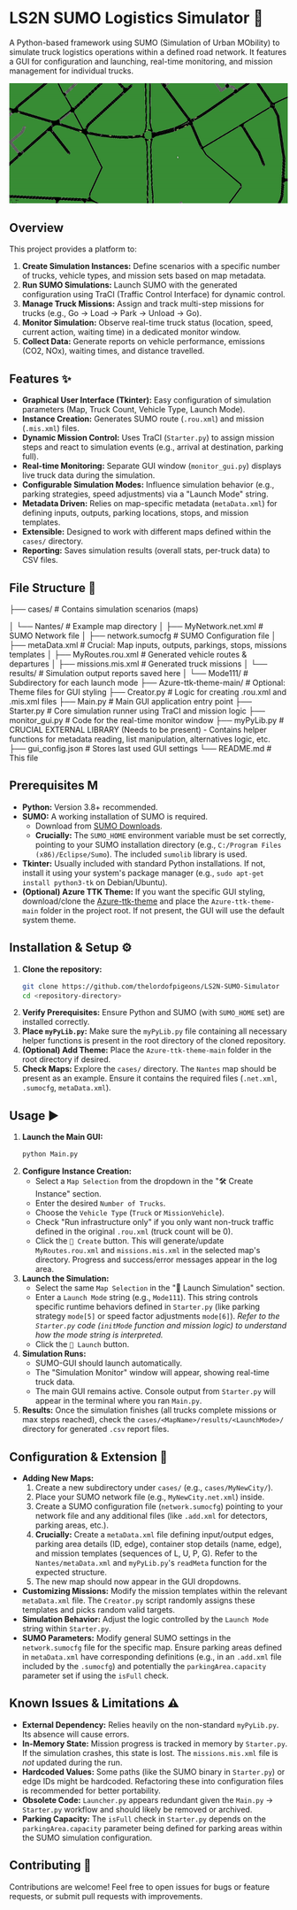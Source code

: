 # LS2N SUMO Logistics Simulator 🚛

A Python-based framework using SUMO (Simulation of Urban MObility) to simulate truck logistics operations within a defined road network. It features a GUI for configuration and launching, real-time monitoring, and mission management for individual trucks.

![LS2N SUMO Simulator Demo](simulation_demo.gif)


## Overview

This project provides a platform to:

1.  **Create Simulation Instances:** Define scenarios with a specific number of trucks, vehicle types, and mission sets based on map metadata.
2.  **Run SUMO Simulations:** Launch SUMO with the generated configuration using TraCI (Traffic Control Interface) for dynamic control.
3.  **Manage Truck Missions:** Assign and track multi-step missions for trucks (e.g., Go -> Load -> Park -> Unload -> Go).
4.  **Monitor Simulation:** Observe real-time truck status (location, speed, current action, waiting time) in a dedicated monitor window.
5.  **Collect Data:** Generate reports on vehicle performance, emissions (CO2, NOx), waiting times, and distance travelled.

## Features ✨

*   **Graphical User Interface (Tkinter):** Easy configuration of simulation parameters (Map, Truck Count, Vehicle Type, Launch Mode).
*   **Instance Creation:** Generates SUMO route (`.rou.xml`) and mission (`.mis.xml`) files.
*   **Dynamic Mission Control:** Uses TraCI (`Starter.py`) to assign mission steps and react to simulation events (e.g., arrival at destination, parking full).
*   **Real-time Monitoring:** Separate GUI window (`monitor_gui.py`) displays live truck data during the simulation.
*   **Configurable Simulation Modes:** Influence simulation behavior (e.g., parking strategies, speed adjustments) via a "Launch Mode" string.
*   **Metadata Driven:** Relies on map-specific metadata (`metaData.xml`) for defining inputs, outputs, parking locations, stops, and mission templates.
*   **Extensible:** Designed to work with different maps defined within the `cases/` directory.
*   **Reporting:** Saves simulation results (overall stats, per-truck data) to CSV files.

## File Structure 📁
├── cases/ # Contains simulation scenarios (maps)

│ └── Nantes/ # Example map directory 
│ ├── MyNetwork.net.xml # SUMO Network file
│ ├── network.sumocfg # SUMO Configuration file
│ ├── metaData.xml # Crucial: Map inputs, outputs, parkings, stops, missions templates
│ ├── MyRoutes.rou.xml # Generated vehicle routes & departures
│ ├── missions.mis.xml # Generated truck missions
│ └── results/ # Simulation output reports saved here
│ └── Mode111/ # Subdirectory for each launch mode
├── Azure-ttk-theme-main/ # Optional: Theme files for GUI styling
├── Creator.py # Logic for creating .rou.xml and .mis.xml files
├── Main.py # Main GUI application entry point
├── Starter.py # Core simulation runner using TraCI and mission logic
├── monitor_gui.py # Code for the real-time monitor window
├── myPyLib.py # CRUCIAL EXTERNAL LIBRARY (Needs to be present) - Contains helper functions for metadata reading, list manipulation, alternatives logic, etc.
├── gui_config.json # Stores last used GUI settings
└── README.md # This file
## Prerequisites  M️

*   **Python:** Version 3.8+ recommended.
*   **SUMO:** A working installation of SUMO is required.
    *   Download from [SUMO Downloads](https://sumo.dlr.de/docs/Downloads.html).
    *   **Crucially:** The `SUMO_HOME` environment variable must be set correctly, pointing to your SUMO installation directory (e.g., `C:/Program Files (x86)/Eclipse/Sumo`). The included `sumolib` library is used.
*   **Tkinter:** Usually included with standard Python installations. If not, install it using your system's package manager (e.g., `sudo apt-get install python3-tk` on Debian/Ubuntu).
*   **(Optional) Azure TTK Theme:** If you want the specific GUI styling, download/clone the [Azure-ttk-theme](https://github.com/rdbende/Azure-ttk-theme) and place the `Azure-ttk-theme-main` folder in the project root. If not present, the GUI will use the default system theme.

## Installation & Setup ⚙️

1.  **Clone the repository:**
    ```bash
    git clone https://github.com/thelordofpigeons/LS2N-SUMO-Simulator
    cd <repository-directory>
    ```
2.  **Verify Prerequisites:** Ensure Python and SUMO (with `SUMO_HOME` set) are installed correctly.
3.  **Place `myPyLib.py`:** Make sure the `myPyLib.py` file containing all necessary helper functions is present in the root directory of the cloned repository.
4.  **(Optional) Add Theme:** Place the `Azure-ttk-theme-main` folder in the root directory if desired.
5.  **Check Maps:** Explore the `cases/` directory. The `Nantes` map should be present as an example. Ensure it contains the required files (`.net.xml`, `.sumocfg`, `metaData.xml`).

## Usage ▶️

1.  **Launch the Main GUI:**
    ```bash
    python Main.py
    ```
2.  **Configure Instance Creation:**
    *   Select a `Map Selection` from the dropdown in the "🛠 Create Instance" section.
    *   Enter the desired `Number of Trucks`.
    *   Choose the `Vehicle Type` (`Truck` or `MissionVehicle`).
    *   Check "Run infrastructure only" if you only want non-truck traffic defined in the original `.rou.xml` (truck count will be 0).
    *   Click the `🚀 Create` button. This will generate/update `MyRoutes.rou.xml` and `missions.mis.xml` in the selected map's directory. Progress and success/error messages appear in the log area.
3.  **Launch the Simulation:**
    *   Select the same `Map Selection` in the "🚦 Launch Simulation" section.
    *   Enter a `Launch Mode` string (e.g., `Mode111`). This string controls specific runtime behaviors defined in `Starter.py` (like parking strategy `mode[5]` or speed factor adjustments `mode[6]`). *Refer to the `Starter.py` code (`initMode` function and mission logic) to understand how the mode string is interpreted.*
    *   Click the `🎯 Launch` button.
4.  **Simulation Runs:**
    *   SUMO-GUI should launch automatically.
    *   The "Simulation Monitor" window will appear, showing real-time truck data.
    *   The main GUI remains active. Console output from `Starter.py` will appear in the terminal where you ran `Main.py`.
5.  **Results:** Once the simulation finishes (all trucks complete missions or max steps reached), check the `cases/<MapName>/results/<LaunchMode>/` directory for generated `.csv` report files.

## Configuration & Extension 🔧

*   **Adding New Maps:**
    1.  Create a new subdirectory under `cases/` (e.g., `cases/MyNewCity/`).
    2.  Place your SUMO network file (e.g., `MyNewCity.net.xml`) inside.
    3.  Create a SUMO configuration file (`network.sumocfg`) pointing to your network file and any additional files (like `.add.xml` for detectors, parking areas, etc.).
    4.  **Crucially:** Create a `metaData.xml` file defining input/output edges, parking area details (ID, edge), container stop details (name, edge), and mission templates (sequences of L, U, P, G). Refer to the `Nantes/metaData.xml` and `myPyLib.py`'s `readMeta` function for the expected structure.
    5.  The new map should now appear in the GUI dropdowns.
*   **Customizing Missions:** Modify the mission templates within the relevant `metaData.xml` file. The `Creator.py` script randomly assigns these templates and picks random valid targets.
*   **Simulation Behavior:** Adjust the logic controlled by the `Launch Mode` string within `Starter.py`.
*   **SUMO Parameters:** Modify general SUMO settings in the `network.sumocfg` file for the specific map. Ensure parking areas defined in `metaData.xml` have corresponding definitions (e.g., in an `.add.xml` file included by the `.sumocfg`) and potentially the `parkingArea.capacity` parameter set if using the `isFull` check.

## Known Issues & Limitations ⚠️

*   **External Dependency:** Relies heavily on the non-standard `myPyLib.py`. Its absence will cause errors.
*   **In-Memory State:** Mission progress is tracked in memory by `Starter.py`. If the simulation crashes, this state is lost. The `missions.mis.xml` file is *not* updated during the run.
*   **Hardcoded Values:** Some paths (like the SUMO binary in `Starter.py`) or edge IDs might be hardcoded. Refactoring these into configuration files is recommended for better portability.
*   **Obsolete Code:** `Launcher.py` appears redundant given the `Main.py` -> `Starter.py` workflow and should likely be removed or archived.
*   **Parking Capacity:** The `isFull` check in `Starter.py` depends on the `parkingArea.capacity` parameter being defined for parking areas within the SUMO simulation configuration.

## Contributing 🤝

Contributions are welcome! Feel free to open issues for bugs or feature requests, or submit pull requests with improvements.

